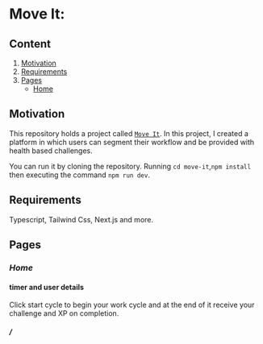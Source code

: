 # Move It:

## Content

1. [Motivation](#Motivation) 
2. [Requirements](#Requirements)
3. [Pages](#Pages)
    - [Home](#Visit)

## Motivation

This repository holds a project called [`Move It`](https://move-it-xp.vercel.app). In this project, I created a platform in which users can segment their workflow and be provided with health based challenges.

You can run it by cloning the repository. Running `cd move-it`,`npm install` then executing the command `npm run dev`.

## Requirements

Typescript, Tailwind Css, Next.js and more.

## Pages
### *Home*

#### timer and user details
Click start cycle to begin your work cycle and at the end of it receive your challenge and XP on completion.
##### /

